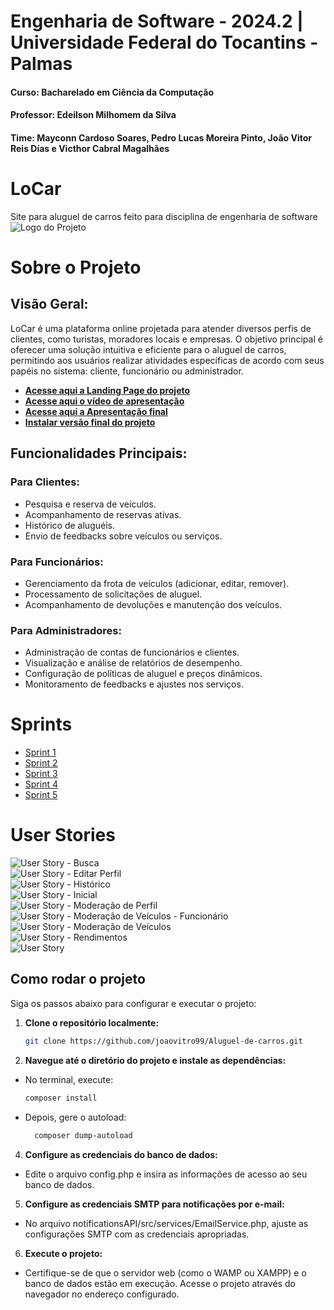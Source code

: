 # Engenharia de Software - 2024.2 | Universidade Federal do Tocantins - Palmas

#### Curso: Bacharelado em Ciência da Computação

#### Professor: Edeilson Milhomem da Silva

#### Time: Mayconn Cardoso Soares, Pedro Lucas Moreira Pinto, João Vitor Reis Días e Victhor Cabral Magalhães

# LoCar
Site para aluguel de carros feito para disciplina de engenharia de software 
![Logo do Projeto](docs/logo/LogoLoCar.jpeg)





# Sobre o Projeto

## Visão Geral:
LoCar é uma plataforma online projetada para atender diversos perfis de clientes, como turistas, moradores locais e empresas. O objetivo principal é oferecer uma solução intuitiva e eficiente para o aluguel de carros, permitindo aos usuários realizar atividades específicas de acordo com seus papéis no sistema: cliente, funcionário ou administrador.

- **[Acesse aqui a Landing Page do projeto](https://#.com)**
- **[Acesse aqui o vídeo de apresentação ](https://#.com)**
- **[Acesse aqui a Apresentação final](https://#.com)**
- **[Instalar versão final do projeto](https://#.com)**

## Funcionalidades Principais:

### Para Clientes:

- Pesquisa e reserva de veículos.
- Acompanhamento de reservas ativas.
- Histórico de aluguéis.
- Envio de feedbacks sobre veículos ou serviços.

### Para Funcionários:

- Gerenciamento da frota de veículos (adicionar, editar, remover).
- Processamento de solicitações de aluguel.
- Acompanhamento de devoluções e manutenção dos veículos.

### Para Administradores:

- Administração de contas de funcionários e clientes.
- Visualização e análise de relatórios de desempenho.
- Configuração de políticas de aluguel e preços dinâmicos.
- Monitoramento de feedbacks e ajustes nos serviços.



# Sprints

- [Sprint 1](docs/sprints/Sprint_1.pdf)
- [Sprint 2](docs/sprints/Sprint%202.pdf)
- [Sprint 3](docs/sprints/Sprint%203%20(1).pdf)
- [Sprint 4](docs/sprints/Sprint%204.pdf)
- [Sprint 5](docs/sprints/Sprint%205.pdf)



 
# User Stories

![User Story - Busca](docs/user_stories/user%20stories%20busca.png)  
![User Story - Editar Perfil](docs/user_stories/user%20stories%20editar%20perfil.png)  
![User Story - Histórico](docs/user_stories/user%20stories%20historico.png)  
![User Story - Inicial](docs/user_stories/user%20stories%20inicial.png)  
![User Story - Moderação de Perfil](docs/user_stories/user%20stories%20moderar%20perfil.png)  
![User Story - Moderação de Veículos - Funcionário](docs/user_stories/user%20stories%20moderar%20veiculos%20funcionario.png)  
![User Story - Moderação de Veículos](docs/user_stories/user%20stories%20moderar%20veiculos.png)  
![User Story - Rendimentos](docs/user_stories/user%20stories%20rendimentos.png)  
![User Story](docs/user_stories/user%20stories.png)
## Como rodar o projeto

Siga os passos abaixo para configurar e executar o projeto:

1. **Clone o repositório localmente:**
   ```bash
   git clone https://github.com/joaovitro99/Aluguel-de-carros.git
2. **Navegue até o diretório do projeto e instale as dependências:**
- No terminal, execute:
    ```bash
    composer install
- Depois, gere o autoload:
  ```bash
    composer dump-autoload
4. **Configure as credenciais do banco de dados:**
- Edite o arquivo config.php e insira as informações de acesso ao seu banco de dados.
5. **Configure as credenciais SMTP para notificações por e-mail:**
- No arquivo notificationsAPI/src/services/EmailService.php, ajuste as configurações SMTP com as credenciais apropriadas.
6. **Execute o projeto:**
- Certifique-se de que o servidor web (como o WAMP ou XAMPP) e o banco de dados estão em execução. Acesse o projeto através do navegador no endereço configurado.


